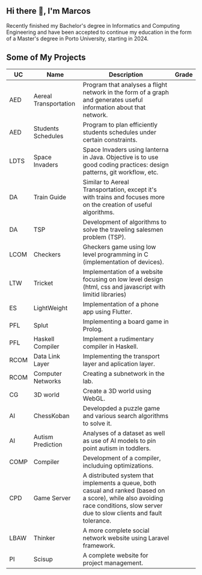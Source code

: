 ## Hi there 👋, I'm Marcos

Recently finished my Bachelor's degree in Informatics and Computing Engineering and have been accepted to continue my education in the form of a Master's degree in Porto University, starting in 2024.

## Some of My Projects

| UC   | Name                  | Description                                                                                                                                                                        | Grade |
| ---- | --------------------- | ---------------------------------------------------------------------------------------------------------------------------------------------------------------------------------- | ----- |
| AED  | Aereal Transportation | Program that analyses a flight network in the form of a graph and generates useful information about that network.                                                                 |       |
| AED  | Students Schedules    | Program to plan efficiently students schedules under certain constraints.                                                                                                          |       |
| LDTS | Space Invaders        | Space Invaders using lanterna in Java. Objective is to use good coding practices: design patterns, git workflow, etc.                                                              |       |
| DA   | Train Guide           | Similar to Aereal Transportation, except it's with trains and focuses more on the creation of useful algorithms.                                                                   |       |
| DA   | TSP                   | Development of algorithms to solve the traveling salesmen problem (TSP).                                                                                                           |       |
| LCOM | Checkers              | Gheckers game using low level programming in C (implementation of devices).                                                                                                        |       |
| LTW  | Tricket               | Implementation of a website focusing on low level design (html, css and javascript with limitid libraries)                                                                         |       |
| ES   | LightWeight           | Implementation of a phone app using Flutter.                                                                                                                                       |       |
| PFL  | Splut                 | Implementing a board game in Prolog.                                                                                                                                               |       |
| PFL  | Haskell Compiler      | Implement a rudimentary compiler in Haskell.                                                                                                                                       |       |
| RCOM | Data Link Layer       | Implementing the transport layer and aplication layer.                                                                                                                             |       |
| RCOM | Computer Networks     | Creating a subnetwork in the lab.                                                                                                                                                  |       |
| CG   | 3D world              | Create a 3D world using WebGL.                                                                                                                                                     |       |
| AI   | ChessKoban            | Developded a puzzle game and various search algorithms to solve it.                                                                                                                |       |
| AI   | Autism Prediction     | Analyses of a dataset as well as use of AI models to pin point autism in toddlers.                                                                                                 |       |
| COMP | Compiler              | Development of a compiler, includuing optimizations.                                                                                                                               |       |
| CPD  | Game Server           | A distributed system that implements a queue, both casual and ranked (based on a score), while also avoiding race conditions, slow server due to slow clients and fault tolerance. |       |
| LBAW | Thinker               | A more complete social network website using Laravel framework.                                                                                                                    |       |
| PI   | Scisup                | A complete website for project management.                                                                                                                                         |       |






<!--
**MarcosCosta2022/MarcosCosta2022** is a ✨ _special_ ✨ repository because its `README.md` (this file) appears on your GitHub profile.

Here are some ideas to get you started:

- 🔭 I’m currently working on ...
- 🌱 I’m currently learning ...
- 👯 I’m looking to collaborate on ...
- 🤔 I’m looking for help with ...
- 💬 Ask me about ...
- 📫 How to reach me: ...
- 😄 Pronouns: ...
- ⚡ Fun fact: ...
-->
